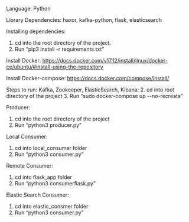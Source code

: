 Language: Python

Library Dependencies: haxor, kafka-python, flask, elasticsearch

Installing dependencies:
1. cd into the root directory of the project.
2. Run “pip3 install -r requirements.txt”

Install Docker:
https://docs.docker.com/v17.12/install/linux/docker-ce/ubuntu/#install-using-the-repository


Install Docker-compose:
https://docs.docker.com/compose/install/

Steps to run:
Kafka, Zookeeper, ElasticSearch, Kibana:
2. cd into root directory of the project
3. Run “sudo docker-compose up --no-recreate”

Producer: 
1. cd into the root directory of the project
2. Run “python3 producer.py”

Local Consumer:
1. cd into local_consumer folder
2. Run “python3 consumer.py”

Remote Consumer:
1. cd into flask_app folder
2. Run “python3 consumerflask.py”

Elastic Search Consumer:
1. cd into elastic_consmer folder
2. Run “python3 consumer.py”
